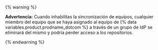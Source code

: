 {% warning %}

**Advertencia:** Cuando inhabilitas la sincronización de equipos, cualquier miembro del equipo que se haya asignado al equipo de {% data variables.product.prodname_dotcom %} a través de un grupo de IdP se eliminará del mismo y podría perder acceso a los repositorios.

{% endwarning %}
